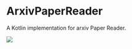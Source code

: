 # ArxivPaperReader
A Kotlin implementation for arxiv Paper Reader.
<p>
      <a href="https://github.com/skyguidance/ArxivPaperReader/actions?query=workflow%3A%22Android+CI%22" alt="Android CI">
        <img src="https://github.com/skyguidance/ArxivPaperReader/workflows/Android%20CI/badge.svg" /></a>

</p>
